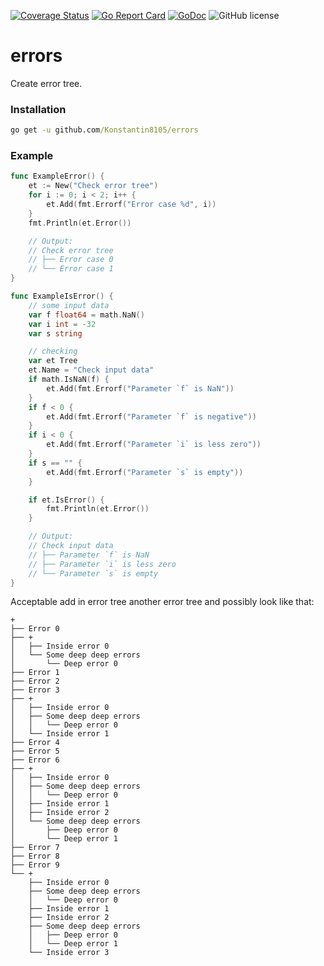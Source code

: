 [![Coverage Status](https://coveralls.io/repos/github/Konstantin8105/errors/badge.svg?branch=master)](https://coveralls.io/github/Konstantin8105/errors?branch=master)
[![Go Report Card](https://goreportcard.com/badge/github.com/Konstantin8105/errors)](https://goreportcard.com/report/github.com/Konstantin8105/errors)
[![GoDoc](https://godoc.org/github.com/Konstantin8105/errors?status.svg)](https://godoc.org/github.com/Konstantin8105/errors)
![GitHub license](https://img.shields.io/badge/license-MIT-blue.svg)

# errors

Create error tree.

### Installation

```cmd
go get -u github.com/Konstantin8105/errors
```

### Example

```go
func ExampleError() {
	et := New("Check error tree")
	for i := 0; i < 2; i++ {
		et.Add(fmt.Errorf("Error case %d", i))
	}
	fmt.Println(et.Error())

	// Output:
	// Check error tree
	// ├── Error case 0
	// └── Error case 1
}
```

```go
func ExampleIsError() {
	// some input data
	var f float64 = math.NaN()
	var i int = -32
	var s string

	// checking
	var et Tree
	et.Name = "Check input data"
	if math.IsNaN(f) {
		et.Add(fmt.Errorf("Parameter `f` is NaN"))
	}
	if f < 0 {
		et.Add(fmt.Errorf("Parameter `f` is negative"))
	}
	if i < 0 {
		et.Add(fmt.Errorf("Parameter `i` is less zero"))
	}
	if s == "" {
		et.Add(fmt.Errorf("Parameter `s` is empty"))
	}

	if et.IsError() {
		fmt.Println(et.Error())
	}

	// Output:
	// Check input data
	// ├── Parameter `f` is NaN
	// ├── Parameter `i` is less zero
	// └── Parameter `s` is empty
}
```

Acceptable add in error tree another error tree and possibly look like that:

```
+
├── Error 0
├── +
│   ├── Inside error 0
│   └── Some deep deep errors
│       └── Deep error 0
├── Error 1
├── Error 2
├── Error 3
├── +
│   ├── Inside error 0
│   ├── Some deep deep errors
│   │   └── Deep error 0
│   └── Inside error 1
├── Error 4
├── Error 5
├── Error 6
├── +
│   ├── Inside error 0
│   ├── Some deep deep errors
│   │   └── Deep error 0
│   ├── Inside error 1
│   ├── Inside error 2
│   └── Some deep deep errors
│       ├── Deep error 0
│       └── Deep error 1
├── Error 7
├── Error 8
├── Error 9
└── +
    ├── Inside error 0
    ├── Some deep deep errors
    │   └── Deep error 0
    ├── Inside error 1
    ├── Inside error 2
    ├── Some deep deep errors
    │   ├── Deep error 0
    │   └── Deep error 1
    └── Inside error 3
```
